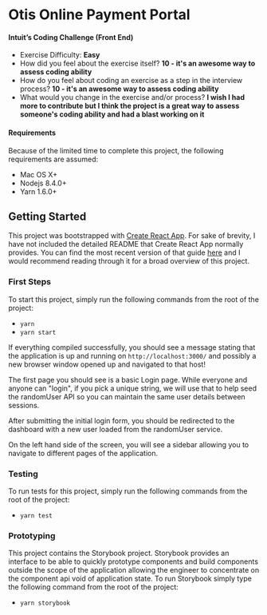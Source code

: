 # Otis Online Payment Portal

#### Intuit’s Coding Challenge (Front End)

* Exercise Difficulty: **Easy**
* How did you feel about the exercise itself? **10 - it's an awesome way to assess coding ability**
* How do you feel about coding an exercise as a step in the interview process?  **10 - it's an awesome way to assess coding ability**
* What would you change in the exercise and/or process? **I wish I had more to contribute but I think the project is a great way to assess someone's coding ability and had a blast working on it**

#### Requirements

Because of the limited time to complete this project, the following requirements are assumed:
* Mac OS X+
* Nodejs 8.4.0+
* Yarn 1.6.0+

## Getting Started

This project was bootstrapped with [Create React App](https://github.com/facebookincubator/create-react-app). For sake of brevity, I have not included the detailed README that Create React App normally provides. You can find the most recent version of that guide [here](https://github.com/facebookincubator/create-react-app/blob/master/packages/react-scripts/template/README.md) and I would recommend reading through it for a broad overview of this project.

### First Steps
To start this project, simply run the following commands from the root of the project:

* `yarn`
* `yarn start`

If everything compiled successfully, you should see a message stating that the application is up and running on `http://localhost:3000/` and possibly a new browser window opened up and navigated to that host!

The first page you should see is a basic Login page. While everyone and anyone can "login", if you pick a unique string, we will use that to help seed the randomUser API so you can maintain the same user details between sessions.

After submitting the initial login form, you should be redirected to the dashboard with a new user loaded from the randomUser service.

On the left hand side of the screen, you will see a sidebar allowing you to navigate to different pages of the application.

### Testing
To run tests for this project, simply run the following commands from the root of the project:

* `yarn test`

### Prototyping
This project contains the Storybook project. Storybook provides an interface to be able to quickly prototype components and build components outside the scope of the application allowing the engineer to concentrate on the component api void of application state. To run Storybook simply type the following command from the root of the project:

* `yarn storybook`
